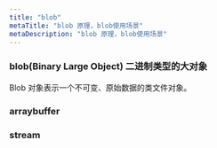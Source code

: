 ```yaml
---
title: "blob"
metaTitle: "blob 原理，blob使用场景"
metaDescription: "blob 原理，blob使用场景"
---
```


### blob(Binary Large Object) 二进制类型的大对象
Blob 对象表示一个不可变、原始数据的类文件对象。


### arraybuffer

### stream